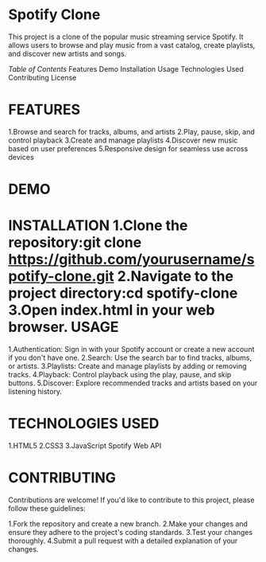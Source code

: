 Spotify Clone
=============
This project is a clone of the popular music streaming service Spotify. It allows users to browse and play music from a vast catalog, create playlists, and discover new artists and songs.

*Table of Contents*
Features
Demo
Installation
Usage
Technologies Used
Contributing
License

FEATURES
=========
1.Browse and search for tracks, albums, and artists
2.Play, pause, skip, and control playback
3.Create and manage playlists
4.Discover new music based on user preferences
5.Responsive design for seamless use across devices

DEMO
====
INSTALLATION
1.Clone the repository:git clone https://github.com/yourusername/spotify-clone.git
2.Navigate to the project directory:cd spotify-clone
3.Open index.html in your web browser.
USAGE
=====
1.Authentication: Sign in with your Spotify account or create a new account if you don't have one.
2.Search: Use the search bar to find tracks, albums, or artists.
3.Playlists: Create and manage playlists by adding or removing tracks.
4.Playback: Control playback using the play, pause, and skip buttons.
5.Discover: Explore recommended tracks and artists based on your listening history.

TECHNOLOGIES USED
=================
1.HTML5
2.CSS3
3.JavaScript
Spotify Web API

CONTRIBUTING
=============
Contributions are welcome! If you'd like to contribute to this project, please follow these guidelines:

1.Fork the repository and create a new branch.
2.Make your changes and ensure they adhere to the project's coding standards.
3.Test your changes thoroughly.
4.Submit a pull request with a detailed explanation of your changes.
